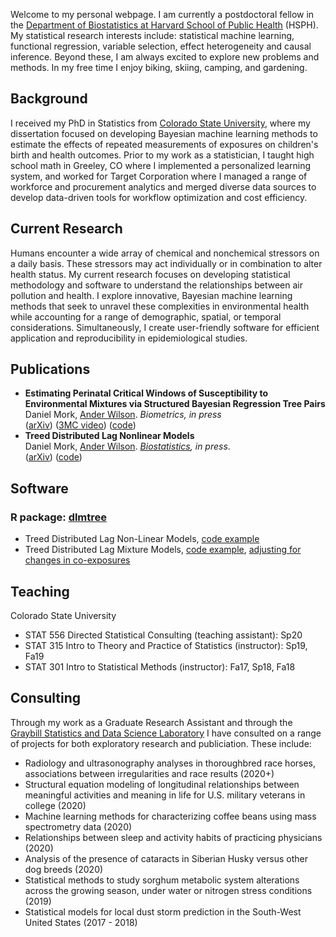 Welcome to my personal webpage. I am currently a postdoctoral fellow in the [Department of Biostatistics at Harvard School of Public Health](https://www.hsph.harvard.edu/biostatistics/) (HSPH). My statistical research interests include: statistical machine learning, functional regression, variable selection, effect heterogeneity and causal inference. Beyond these, I am always excited to explore new problems and methods. In my free time I enjoy biking, skiing, camping, and gardening.

## Background [](#background)
I received my PhD in Statistics from [Colorado State University](https://statistics.colostate.edu/), where my dissertation focused on developing Bayesian machine learning methods to estimate the effects of repeated measurements of exposures on children's birth and health outcomes. Prior to my work as a statistician, I taught high school math in Greeley, CO where I implemented a personalized learning system, and worked for Target Corporation where I managed a range of workforce and procurement analytics and merged diverse data sources to develop data-driven tools for workflow optimization and cost efficiency. 

## Current Research [](#research)
Humans encounter a wide array of chemical and nonchemical stressors on a daily basis. These stressors may act individually or in combination to alter health status. My current research focuses on developing statistical methodology and software to understand the relationships between air pollution and health.  I explore innovative, Bayesian machine learning methods that seek to unravel these complexities in environmental health while accounting for a range of demographic, spatial, or temporal considerations. Simultaneously, I create user-friendly software for efficient application and reproducibility in epidemiological studies.

## Publications [](#publications)
- **Estimating Perinatal Critical Windows of Susceptibility to Environmental Mixtures via Structured Bayesian Regression Tree Pairs**<br />Daniel Mork, [Ander Wilson](https://anderwilson.github.io/). *Biometrics, in press*<br />([arXiv](http://arxiv.org/abs/2102.09071)) ([3MC video](https://youtu.be/UR3jvu8Wn3k?t=28)) ([code](https://github.com/danielmork/dlmtree))
- **Treed Distributed Lag Nonlinear Models**<br />Daniel Mork, [Ander Wilson](https://anderwilson.github.io/). *[Biostatistics](https://doi.org/10.1093/biostatistics/kxaa051), in press*.<br />([arXiv](https://arxiv.org/abs/2010.06147)) ([code](https://github.com/danielmork/dlmtree))

## Software [](#software)
### R package: [dlmtree](https://github.com/danielmork/dlmtree)
- Treed Distributed Lag Non-Linear Models, [code example](https://danielmork.github.io/dlmtree/TDLNM_Example.html)
- Treed Distributed Lag Mixture Models, [code example](https://danielmork.github.io/dlmtree/TDLMM_Example.html), [adjusting for changes in co-exposures](https://danielmork.github.io/dlmtree/TDLMM_adj_coexp.html)

## Teaching [](#teaching)
Colorado State University
- STAT 556 Directed Statistical Consulting (teaching assistant): Sp20
- STAT 315 Intro to Theory and Practice of Statistics (instructor): Sp19, Fa19
- STAT 301 Intro to Statistical Methods (instructor): Fa17, Sp18, Fa18

## Consulting [](#consulting)
Through my work as a Graduate Research Assistant and through the [Graybill Statistics and Data Science Laboratory](https://statlab.colostate.edu/) I have consulted on a range of projects for both exploratory research and publiciation. These include:
- Radiology and ultrasonography analyses in thoroughbred race horses, associations between irregularities and race results (2020+)
- Structural equation modeling of longitudinal relationships between meaningful activities and meaning in life for U.S. military veterans in college (2020)
- Machine learning methods for characterizing coffee beans using mass spectrometry data (2020)
- Relationships between sleep and activity habits of practicing physicians (2020)
- Analysis of the presence of cataracts in Siberian Husky versus other dog breeds (2020)
- Statistical methods to study sorghum metabolic system alterations across the growing season, under water or nitrogen stress conditions (2019)
- Statistical models for local dust storm prediction in the South-West United States (2017 - 2018)
